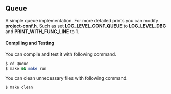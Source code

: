 ## Queue
A simple queue implementation. For more detailed prints you can modify **project-conf.h**.
Such as set **LOG_LEVEL_CONF_QUEUE** to **LOG_LEVEL_DBG** and **PRINT_WITH_FUNC_LINE** to **1**.

#### Compiling and Testing
 You can compile and test it with following command.
```sh
$ cd Queue
$ make && make run
```
 You can clean unnecessary files with following command.
```sh
$ make clean
```